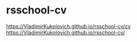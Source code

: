 # rsschool-cv
https://VladimirKukolovich.github.io/rsschool-cv/cv
https://VladimirKukolovich.github.io/rsschool-cv/

